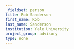 ```yaml
---
_fieldset: person
title: Rob Sanderson
first_name: Rob
last_name: Sanderson
institution: Yale University
project_group: advisory
type: none
---
```

